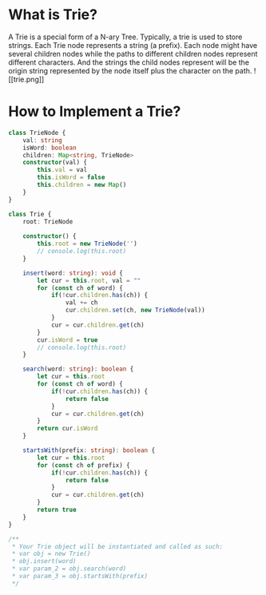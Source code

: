 # What is Trie? 
A Trie is a special form of a N-ary Tree. Typically, a trie is used to store strings. Each Trie node represents a string (a prefix). Each node might have several children nodes while the paths to different children nodes represent different characters. And the strings the child nodes represent will be the origin string represented by the node itself plus the character on the path. 
![[trie.png]]
# How to Implement a Trie? 
```ts
class TrieNode {
    val: string 
    isWord: boolean
    children: Map<string, TrieNode>
    constructor(val) {
        this.val = val 
        this.isWord = false
        this.children = new Map()
    }
}

class Trie {
    root: TrieNode
    
    constructor() {
        this.root = new TrieNode('')
        // console.log(this.root)
    }

    insert(word: string): void {
        let cur = this.root, val = ""
        for (const ch of word) {
            if(!cur.children.has(ch)) {
                val += ch
                cur.children.set(ch, new TrieNode(val))
            }
            cur = cur.children.get(ch)
        }
        cur.isWord = true 
        // console.log(this.root)
    }

    search(word: string): boolean {
        let cur = this.root 
        for (const ch of word) {
            if(!cur.children.has(ch)) {
                return false 
            }
            cur = cur.children.get(ch)
        }
        return cur.isWord
    }

    startsWith(prefix: string): boolean {
        let cur = this.root
        for (const ch of prefix) {
            if(!cur.children.has(ch)) {
                return false 
            }
            cur = cur.children.get(ch)
        }
        return true 
    }
}

/**
 * Your Trie object will be instantiated and called as such:
 * var obj = new Trie()
 * obj.insert(word)
 * var param_2 = obj.search(word)
 * var param_3 = obj.startsWith(prefix)
 */
```

